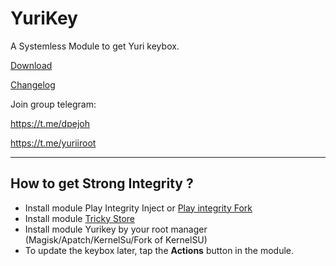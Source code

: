 # YuriKey
A Systemless Module to get Yuri keybox.

[Download](https://github.com/dpejoh/yurikey/releases/latest) 

[Changelog](https://raw.githubusercontent.com/dpejoh/yurikey/main/changelog.md) 

Join group telegram:

https://t.me/dpejoh

https://t.me/yuriiroot

---

## How to get Strong Integrity ?
- Install module Play Integrity Inject or [Play integrity Fork](https://github.com/osm0sis/PlayIntegrityFork)
- Install module [Tricky Store](https://github.com/5ec1cff/TrickyStore)
- Install module Yurikey by your root manager (Magisk/Apatch/KernelSu/Fork of KernelSU)
- To update the keybox later, tap the **Actions** button in the module.
